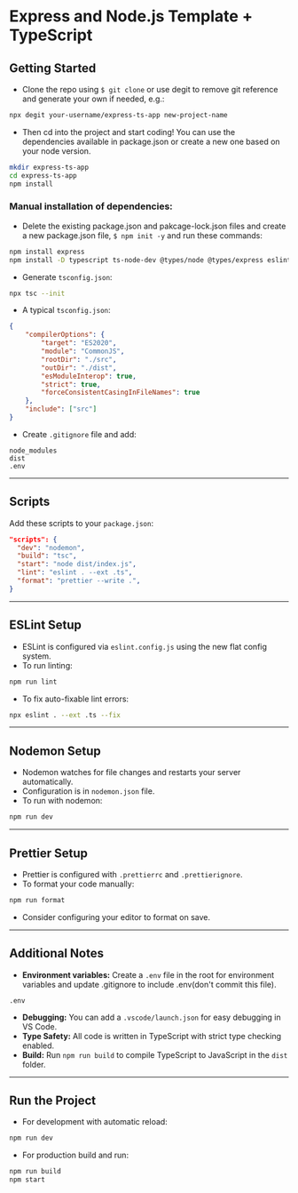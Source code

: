 # Express and Node.js Template + TypeScript

## Getting Started

-   Clone the repo using `$ git clone` or use degit to remove git reference and generate your own if needed, e.g.:

```bash
npx degit your-username/express-ts-app new-project-name
```

-   Then cd into the project and start coding! You can use the dependencies available in package.json or create a new one based on your node version.

```bash
mkdir express-ts-app
cd express-ts-app
npm install
```

### Manual installation of dependencies:

-   Delete the existing package.json and pakcage-lock.json files and create a new package.json file, `$ npm init -y` and run these commands:

```bash
npm install express
npm install -D typescript ts-node-dev @types/node @types/express eslint @eslint/js typescript-eslint prettier eslint-config-prettier nodemon
```

-   Generate `tsconfig.json`:

```bash
npx tsc --init
```

-   A typical `tsconfig.json`:

```json
{
	"compilerOptions": {
		"target": "ES2020",
		"module": "CommonJS",
		"rootDir": "./src",
		"outDir": "./dist",
		"esModuleInterop": true,
		"strict": true,
		"forceConsistentCasingInFileNames": true
	},
	"include": ["src"]
}
```

-   Create `.gitignore` file and add:

```
node_modules
dist
.env
```

---

## Scripts

Add these scripts to your `package.json`:

```json
"scripts": {
  "dev": "nodemon",
  "build": "tsc",
  "start": "node dist/index.js",
  "lint": "eslint . --ext .ts",
  "format": "prettier --write .",
}
```

---

## ESLint Setup

-   ESLint is configured via `eslint.config.js` using the new flat config system.
-   To run linting:

```bash
npm run lint
```

-   To fix auto-fixable lint errors:

```bash
npx eslint . --ext .ts --fix
```

---

## Nodemon Setup

-   Nodemon watches for file changes and restarts your server automatically.
-   Configuration is in `nodemon.json` file.
-   To run with nodemon:

```bash
npm run dev
```

---

## Prettier Setup

-   Prettier is configured with `.prettierrc` and `.prettierignore`.
-   To format your code manually:

```bash
npm run format
```

-   Consider configuring your editor to format on save.

---

## Additional Notes

-   **Environment variables:** Create a `.env` file in the root for environment variables and update .gitignore to include .env(don't commit this file).

```gitignore
.env
```

-   **Debugging:** You can add a `.vscode/launch.json` for easy debugging in VS Code.
-   **Type Safety:** All code is written in TypeScript with strict type checking enabled.
-   **Build:** Run `npm run build` to compile TypeScript to JavaScript in the `dist` folder.

---

## Run the Project

-   For development with automatic reload:

```bash
npm run dev
```

-   For production build and run:

```bash
npm run build
npm start
```
